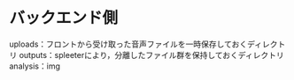 # バックエンド側

uploads：フロントから受け取った音声ファイルを一時保存しておくディレクトリ
outputs：spleeterにより，分離したファイル群を保持しておくディレクトリ
analysis：img